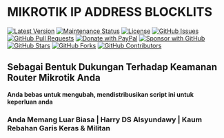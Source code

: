 # **MIKROTIK IP ADDRESS BLOCKLITS**

[![Latest Version](https://img.shields.io/github/v/release/alsyundawy/mikrotik-blacklist)](https://github.com/alsyundawy/mikrotik-blacklist/releases)
[![Maintenance Status](https://img.shields.io/maintenance/yes/9999)](https://github.com/alsyundawy/mikrotik-blacklist/)
[![License](https://img.shields.io/github/license/alsyundawy/mikrotik-blacklist)](https://github.com/alsyundawy/mikrotik-blacklist/blob/master/LICENSE)
[![GitHub Issues](https://img.shields.io/github/issues/alsyundawy/mikrotik-blacklist)](https://github.com/alsyundawy/mikrotik-blacklist/issues)
[![GitHub Pull Requests](https://img.shields.io/github/issues-pr/alsyundawy/mikrotik-blacklist)](https://github.com/alsyundawy/mikrotik-blacklist/pulls)
[![Donate with PayPal](https://img.shields.io/badge/PayPal-donate-orange)](https://www.paypal.me/alsyundawy)
[![Sponsor with GitHub](https://img.shields.io/badge/GitHub-sponsor-orange)](https://github.com/sponsors/alsyundawy)
[![GitHub Stars](https://img.shields.io/github/stars/alsyundawy/mikrotik-blacklist?style=social)](https://github.com/alsyundawy/mikrotik-blacklist/stargazers)
[![GitHub Forks](https://img.shields.io/github/forks/alsyundawy/mikrotik-blacklist?style=social)](https://github.com/alsyundawy/mikrotik-blacklist/network/members)
[![GitHub Contributors](https://img.shields.io/github/contributors/alsyundawy/mikrotik-blacklist?style=social)](https://github.com/alsyundawy/mikrotik-blacklist/graphs/contributors)


## **Sebagai Bentuk Dukungan Terhadap Keamanan Router Mikrotik Anda**


**Anda bebas untuk mengubah, mendistribusikan script ini untuk keperluan anda**



### Anda Memang Luar Biasa | Harry DS Alsyundawy | Kaum Rebahan Garis Keras & Militan
